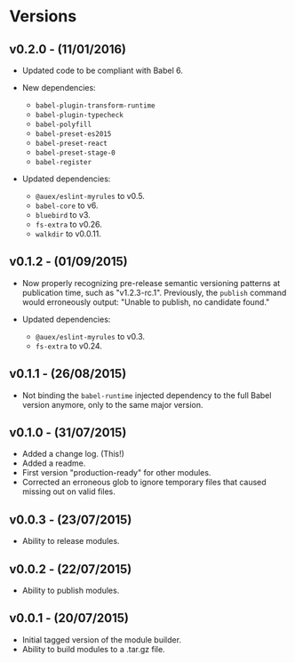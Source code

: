 # Versions

## v0.2.0 - (11/01/2016)

* Updated code to be compliant with Babel 6.

* New dependencies:
    * `babel-plugin-transform-runtime`
    * `babel-plugin-typecheck`
    * `babel-polyfill`
    * `babel-preset-es2015`
    * `babel-preset-react`
    * `babel-preset-stage-0`
    * `babel-register`

* Updated dependencies:
    * `@auex/eslint-myrules` to v0.5.
    * `babel-core` to v6.
    * `bluebird` to v3.
    * `fs-extra` to v0.26.
    * `walkdir` to v0.0.11.


## v0.1.2 - (01/09/2015)

* Now properly recognizing pre-release semantic versioning patterns at
  publication time, such as "v1.2.3-rc.1". Previously, the `publish` command
  would erroneously output: "Unable to publish, no candidate found."

* Updated dependencies:
    * `@auex/eslint-myrules` to v0.3.
    * `fs-extra` to v0.24.


## v0.1.1 - (26/08/2015)

* Not binding the `babel-runtime` injected dependency to the full Babel version
  anymore, only to the same major version.


## v0.1.0 - (31/07/2015)

* Added a change log. (This!)
* Added a readme.
* First version "production-ready" for other modules.
* Corrected an erroneous glob to ignore temporary files that caused missing out
  on valid files.


## v0.0.3 - (23/07/2015)

* Ability to release modules.


## v0.0.2 - (22/07/2015)

* Ability to publish modules.


## v0.0.1 - (20/07/2015)

* Initial tagged version of the module builder.
* Ability to build modules to a .tar.gz file.
